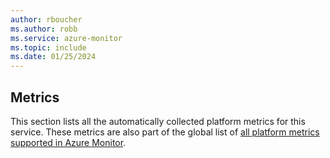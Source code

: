 ```yaml
---
author: rboucher
ms.author: robb
ms.service: azure-monitor
ms.topic: include
ms.date: 01/25/2024
---
```


## Metrics

This section lists all the automatically collected platform metrics for this service. These metrics are also part of the global list of [all platform metrics supported in Azure Monitor](/azure/azure-monitor/reference/supported-metrics/metrics-index#supported-metrics-per-resource-type).

